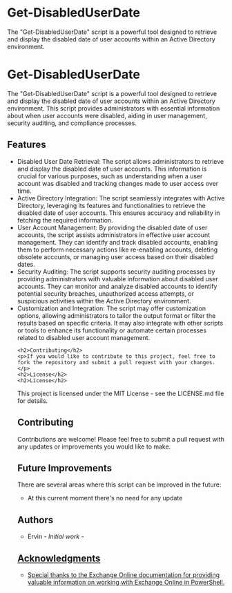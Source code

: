 # Get-DisabledUserDate
The "Get-DisabledUserDate" script is a powerful tool designed to retrieve and display the disabled date of user accounts within an Active Directory environment.

  <div class="container">
    <h1>Get-DisabledUserDate</h1>
    <p>The "Get-DisabledUserDate" script is a powerful tool designed to retrieve and display the disabled date of user accounts within an Active Directory environment. This script provides administrators with essential information about when user accounts were disabled, aiding in user management, security auditing, and compliance processes.</p>
    <h2>Features</h2>
    <ul>
      <li>Disabled User Date Retrieval: The script allows administrators to retrieve and display the disabled date of user accounts. This information is crucial for various purposes, such as understanding when a user account was disabled and tracking changes made to user access over time.</li>
      <li>Active Directory Integration: The script seamlessly integrates with Active Directory, leveraging its features and functionalities to retrieve the disabled date of user accounts. This ensures accuracy and reliability in fetching the required information.</li>
      <li>User Account Management: By providing the disabled date of user accounts, the script assists administrators in effective user account management. They can identify and track disabled accounts, enabling them to perform necessary actions like re-enabling accounts, deleting obsolete accounts, or managing user access based on their disabled dates.</li>
      <li>Security Auditing: The script supports security auditing processes by providing administrators with valuable information about disabled user accounts. They can monitor and analyze disabled accounts to identify potential security breaches, unauthorized access attempts, or suspicious activities within the Active Directory environment.</li>
      <li>Customization and Integration: The script may offer customization options, allowing administrators to tailor the output format or filter the results based on specific criteria. It may also integrate with other scripts or tools to enhance its functionality or automate certain processes related to disabled user account management.</li>
   
    <h2>Contributing</h2>
    <p>If you would like to contribute to this project, feel free to fork the repository and submit a pull request with your changes.</p>
    <h2>License</h2>
    <h2>License</h2>
This project is licensed under the MIT License - see the LICENSE.md file for details.

<h2>Contributing</h2>
Contributions are welcome! Please feel free to submit a pull request with any updates or improvements you would like to make.

<h2>Future Improvements</h2>
There are several areas where this script can be improved in the future:

<ul>
<li> At this current moment there's no need for any update </li>

</ul>
<h2>Authors</h2>
<ul>
  
  </html>
<li>Ervin - <i>Initial work</i> - <a href="https://github.com/mrcodeporter"</a></li>
</ul>
<h2>Acknowledgments</h2>
<ul>
<li>Special thanks to the Exchange Online documentation for providing valuable information on working with Exchange Online in PowerShell.</li>
</ul>
